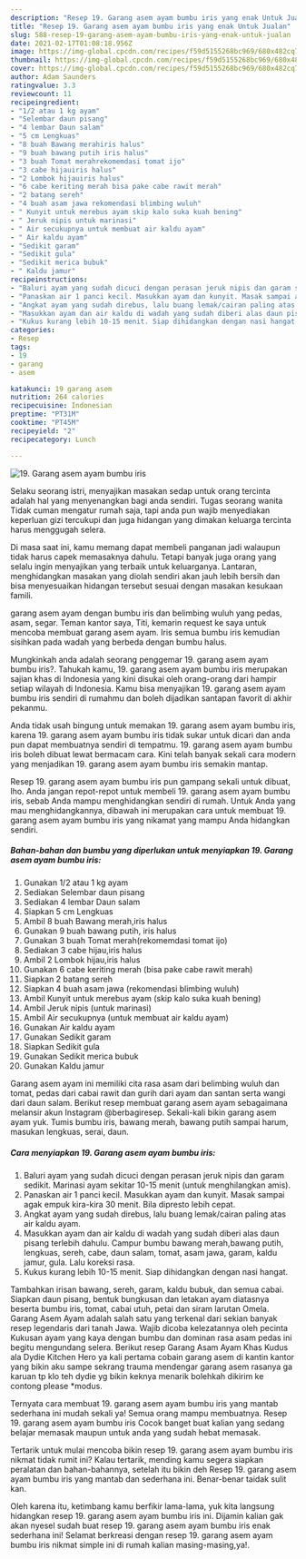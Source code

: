 ```yaml
---
description: "Resep 19. Garang asem ayam bumbu iris yang enak Untuk Jualan"
title: "Resep 19. Garang asem ayam bumbu iris yang enak Untuk Jualan"
slug: 588-resep-19-garang-asem-ayam-bumbu-iris-yang-enak-untuk-jualan
date: 2021-02-17T01:08:18.956Z
image: https://img-global.cpcdn.com/recipes/f59d5155268bc969/680x482cq70/19-garang-asem-ayam-bumbu-iris-foto-resep-utama.jpg
thumbnail: https://img-global.cpcdn.com/recipes/f59d5155268bc969/680x482cq70/19-garang-asem-ayam-bumbu-iris-foto-resep-utama.jpg
cover: https://img-global.cpcdn.com/recipes/f59d5155268bc969/680x482cq70/19-garang-asem-ayam-bumbu-iris-foto-resep-utama.jpg
author: Adam Saunders
ratingvalue: 3.3
reviewcount: 11
recipeingredient:
- "1/2 atau 1 kg ayam"
- "Selembar daun pisang"
- "4 lembar Daun salam"
- "5 cm Lengkuas"
- "8 buah Bawang merahiris halus"
- "9 buah bawang putih iris halus"
- "3 buah Tomat merahrekomemdasi tomat ijo"
- "3 cabe hijauiris halus"
- "2 Lombok hijauiris halus"
- "6 cabe keriting merah bisa pake cabe rawit merah"
- "2 batang sereh"
- "4 buah asam jawa rekomendasi blimbing wuluh"
- " Kunyit untuk merebus ayam skip kalo suka kuah bening"
- " Jeruk nipis untuk marinasi"
- " Air secukupnya untuk membuat air kaldu ayam"
- " Air kaldu ayam"
- "Sedikit garam"
- "Sedikit gula"
- "Sedikit merica bubuk"
- " Kaldu jamur"
recipeinstructions:
- "Baluri ayam yang sudah dicuci dengan perasan jeruk nipis dan garam sedikit. Marinasi ayam sekitar 10-15 menit (untuk menghilangkan amis)."
- "Panaskan air 1 panci kecil. Masukkan ayam dan kunyit. Masak sampai agak empuk kira-kira 30 menit. Bila dipresto lebih cepat."
- "Angkat ayam yang sudah direbus, lalu buang lemak/cairan paling atas air kaldu ayam."
- "Masukkan ayam dan air kaldu di wadah yang sudah diberi alas daun pisang terlebih dahulu. Campur bumbu bawang merah,bawang putih, lengkuas, sereh, cabe, daun salam, tomat, asam jawa, garam, kaldu jamur, gula. Lalu koreksi rasa."
- "Kukus kurang lebih 10-15 menit. Siap dihidangkan dengan nasi hangat."
categories:
- Resep
tags:
- 19
- garang
- asem

katakunci: 19 garang asem 
nutrition: 264 calories
recipecuisine: Indonesian
preptime: "PT31M"
cooktime: "PT45M"
recipeyield: "2"
recipecategory: Lunch

---
```



![19. Garang asem ayam bumbu iris](https://img-global.cpcdn.com/recipes/f59d5155268bc969/680x482cq70/19-garang-asem-ayam-bumbu-iris-foto-resep-utama.jpg)

Selaku seorang istri, menyajikan masakan sedap untuk orang tercinta adalah hal yang menyenangkan bagi anda sendiri. Tugas seorang  wanita Tidak cuman mengatur rumah saja, tapi anda pun wajib menyediakan keperluan gizi tercukupi dan juga hidangan yang dimakan keluarga tercinta harus menggugah selera.

Di masa  saat ini, kamu memang dapat membeli panganan jadi walaupun tidak harus capek memasaknya dahulu. Tetapi banyak juga orang yang selalu ingin menyajikan yang terbaik untuk keluarganya. Lantaran, menghidangkan masakan yang diolah sendiri akan jauh lebih bersih dan bisa menyesuaikan hidangan tersebut sesuai dengan masakan kesukaan famili. 

garang asem ayam dengan bumbu iris dan belimbing wuluh yang pedas, asam, segar. Teman kantor saya, Titi, kemarin request ke saya untuk mencoba membuat garang asem ayam. Iris semua bumbu iris kemudian sisihkan pada wadah yang berbeda dengan bumbu halus.

Mungkinkah anda adalah seorang penggemar 19. garang asem ayam bumbu iris?. Tahukah kamu, 19. garang asem ayam bumbu iris merupakan sajian khas di Indonesia yang kini disukai oleh orang-orang dari hampir setiap wilayah di Indonesia. Kamu bisa menyajikan 19. garang asem ayam bumbu iris sendiri di rumahmu dan boleh dijadikan santapan favorit di akhir pekanmu.

Anda tidak usah bingung untuk memakan 19. garang asem ayam bumbu iris, karena 19. garang asem ayam bumbu iris tidak sukar untuk dicari dan anda pun dapat membuatnya sendiri di tempatmu. 19. garang asem ayam bumbu iris boleh dibuat lewat bermacam cara. Kini telah banyak sekali cara modern yang menjadikan 19. garang asem ayam bumbu iris semakin mantap.

Resep 19. garang asem ayam bumbu iris pun gampang sekali untuk dibuat, lho. Anda jangan repot-repot untuk membeli 19. garang asem ayam bumbu iris, sebab Anda mampu menghidangkan sendiri di rumah. Untuk Anda yang mau menghidangkannya, dibawah ini merupakan cara untuk membuat 19. garang asem ayam bumbu iris yang nikamat yang mampu Anda hidangkan sendiri.

<!--inarticleads1-->

##### Bahan-bahan dan bumbu yang diperlukan untuk menyiapkan 19. Garang asem ayam bumbu iris:

1. Gunakan 1/2 atau 1 kg ayam
1. Sediakan Selembar daun pisang
1. Sediakan 4 lembar Daun salam
1. Siapkan 5 cm Lengkuas
1. Ambil 8 buah Bawang merah,iris halus
1. Gunakan 9 buah bawang putih, iris halus
1. Gunakan 3 buah Tomat merah(rekomemdasi tomat ijo)
1. Sediakan 3 cabe hijau,iris halus
1. Ambil 2 Lombok hijau,iris halus
1. Gunakan 6 cabe keriting merah (bisa pake cabe rawit merah)
1. Siapkan 2 batang sereh
1. Siapkan 4 buah asam jawa (rekomendasi blimbing wuluh)
1. Ambil  Kunyit untuk merebus ayam (skip kalo suka kuah bening)
1. Ambil  Jeruk nipis (untuk marinasi)
1. Ambil  Air secukupnya (untuk membuat air kaldu ayam)
1. Gunakan  Air kaldu ayam
1. Gunakan Sedikit garam
1. Siapkan Sedikit gula
1. Gunakan Sedikit merica bubuk
1. Gunakan  Kaldu jamur


Garang asem ayam ini memiliki cita rasa asam dari belimbing wuluh dan tomat, pedas dari cabai rawit dan gurih dari ayam dan santan serta wangi dari daun salam. Berikut resep membuat garang asem ayam sebagaimana melansir akun Instagram @berbagiresep. Sekali-kali bikin garang asem ayam yuk. Tumis bumbu iris, bawang merah, bawang putih sampai harum, masukan lengkuas, serai, daun. 

<!--inarticleads2-->

##### Cara menyiapkan 19. Garang asem ayam bumbu iris:

1. Baluri ayam yang sudah dicuci dengan perasan jeruk nipis dan garam sedikit. Marinasi ayam sekitar 10-15 menit (untuk menghilangkan amis).
1. Panaskan air 1 panci kecil. Masukkan ayam dan kunyit. Masak sampai agak empuk kira-kira 30 menit. Bila dipresto lebih cepat.
1. Angkat ayam yang sudah direbus, lalu buang lemak/cairan paling atas air kaldu ayam.
1. Masukkan ayam dan air kaldu di wadah yang sudah diberi alas daun pisang terlebih dahulu. Campur bumbu bawang merah,bawang putih, lengkuas, sereh, cabe, daun salam, tomat, asam jawa, garam, kaldu jamur, gula. Lalu koreksi rasa.
1. Kukus kurang lebih 10-15 menit. Siap dihidangkan dengan nasi hangat.


Tambahkan irisan bawang, sereh, garam, kaldu bubuk, dan semua cabai. Siapkan daun pisang, bentuk bungkusan dan letakan ayam diatasnya beserta bumbu iris, tomat, cabai utuh, petai dan siram larutan Omela. Garang Asem Ayam adalah salah satu yang terkenal dari sekian banyak resep legendaris dari tanah Jawa. Wajib dicoba kelezatannya oleh pecinta Kukusan ayam yang kaya dengan bumbu dan dominan rasa asam pedas ini begitu mengundang selera. Berikut resep Garang Asam Ayam Khas Kudus ala Dydie Kitchen Hero ya kali pertama cobain garang asem di kantin kantor yang bikin aku sampe sekrang trauma mendengar garang asem rasanya ga karuan tp klo teh dydie yg bikin keknya menarik bolehkah dikirim ke contong please *modus. 

Ternyata cara membuat 19. garang asem ayam bumbu iris yang mantab sederhana ini mudah sekali ya! Semua orang mampu membuatnya. Resep 19. garang asem ayam bumbu iris Cocok banget buat kalian yang sedang belajar memasak maupun untuk anda yang sudah hebat memasak.

Tertarik untuk mulai mencoba bikin resep 19. garang asem ayam bumbu iris nikmat tidak rumit ini? Kalau tertarik, mending kamu segera siapkan peralatan dan bahan-bahannya, setelah itu bikin deh Resep 19. garang asem ayam bumbu iris yang mantab dan sederhana ini. Benar-benar taidak sulit kan. 

Oleh karena itu, ketimbang kamu berfikir lama-lama, yuk kita langsung hidangkan resep 19. garang asem ayam bumbu iris ini. Dijamin kalian gak akan nyesel sudah buat resep 19. garang asem ayam bumbu iris enak sederhana ini! Selamat berkreasi dengan resep 19. garang asem ayam bumbu iris nikmat simple ini di rumah kalian masing-masing,ya!.

